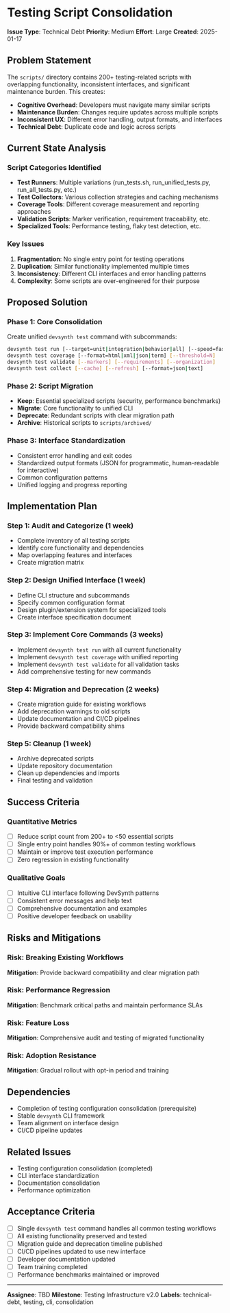 # Testing Script Consolidation

**Issue Type**: Technical Debt
**Priority**: Medium
**Effort**: Large
**Created**: 2025-01-17

## Problem Statement

The `scripts/` directory contains 200+ testing-related scripts with overlapping functionality, inconsistent interfaces, and significant maintenance burden. This creates:

- **Cognitive Overhead**: Developers must navigate many similar scripts
- **Maintenance Burden**: Changes require updates across multiple scripts
- **Inconsistent UX**: Different error handling, output formats, and interfaces
- **Technical Debt**: Duplicate code and logic across scripts

## Current State Analysis

### Script Categories Identified
- **Test Runners**: Multiple variations (run_tests.sh, run_unified_tests.py, run_all_tests.py, etc.)
- **Test Collectors**: Various collection strategies and caching mechanisms
- **Coverage Tools**: Different coverage measurement and reporting approaches
- **Validation Scripts**: Marker verification, requirement traceability, etc.
- **Specialized Tools**: Performance testing, flaky test detection, etc.

### Key Issues
1. **Fragmentation**: No single entry point for testing operations
2. **Duplication**: Similar functionality implemented multiple times
3. **Inconsistency**: Different CLI interfaces and error handling patterns
4. **Complexity**: Some scripts are over-engineered for their purpose

## Proposed Solution

### Phase 1: Core Consolidation
Create unified `devsynth test` command with subcommands:

```bash
devsynth test run [--target=unit|integration|behavior|all] [--speed=fast|medium|slow|all]
devsynth test coverage [--format=html|xml|json|term] [--threshold=N]
devsynth test validate [--markers] [--requirements] [--organization]
devsynth test collect [--cache] [--refresh] [--format=json|text]
```

### Phase 2: Script Migration
- **Keep**: Essential specialized scripts (security, performance benchmarks)
- **Migrate**: Core functionality to unified CLI
- **Deprecate**: Redundant scripts with clear migration path
- **Archive**: Historical scripts to `scripts/archived/`

### Phase 3: Interface Standardization
- Consistent error handling and exit codes
- Standardized output formats (JSON for programmatic, human-readable for interactive)
- Common configuration patterns
- Unified logging and progress reporting

## Implementation Plan

### Step 1: Audit and Categorize (1 week)
- Complete inventory of all testing scripts
- Identify core functionality and dependencies
- Map overlapping features and interfaces
- Create migration matrix

### Step 2: Design Unified Interface (1 week)
- Define CLI structure and subcommands
- Specify common configuration format
- Design plugin/extension system for specialized tools
- Create interface specification document

### Step 3: Implement Core Commands (3 weeks)
- Implement `devsynth test run` with all current functionality
- Implement `devsynth test coverage` with unified reporting
- Implement `devsynth test validate` for all validation tasks
- Add comprehensive testing for new commands

### Step 4: Migration and Deprecation (2 weeks)
- Create migration guide for existing workflows
- Add deprecation warnings to old scripts
- Update documentation and CI/CD pipelines
- Provide backward compatibility shims

### Step 5: Cleanup (1 week)
- Archive deprecated scripts
- Update repository documentation
- Clean up dependencies and imports
- Final testing and validation

## Success Criteria

### Quantitative Metrics
- [ ] Reduce script count from 200+ to <50 essential scripts
- [ ] Single entry point handles 90%+ of common testing workflows
- [ ] Maintain or improve test execution performance
- [ ] Zero regression in existing functionality

### Qualitative Goals
- [ ] Intuitive CLI interface following DevSynth patterns
- [ ] Consistent error messages and help text
- [ ] Comprehensive documentation and examples
- [ ] Positive developer feedback on usability

## Risks and Mitigations

### Risk: Breaking Existing Workflows
**Mitigation**: Provide backward compatibility and clear migration path

### Risk: Performance Regression
**Mitigation**: Benchmark critical paths and maintain performance SLAs

### Risk: Feature Loss
**Mitigation**: Comprehensive audit and testing of migrated functionality

### Risk: Adoption Resistance
**Mitigation**: Gradual rollout with opt-in period and training

## Dependencies

- Completion of testing configuration consolidation (prerequisite)
- Stable `devsynth` CLI framework
- Team alignment on interface design
- CI/CD pipeline updates

## Related Issues

- Testing configuration consolidation (completed)
- CLI interface standardization
- Documentation consolidation
- Performance optimization

## Acceptance Criteria

- [ ] Single `devsynth test` command handles all common testing workflows
- [ ] All existing functionality preserved and tested
- [ ] Migration guide and deprecation timeline published
- [ ] CI/CD pipelines updated to use new interface
- [ ] Developer documentation updated
- [ ] Team training completed
- [ ] Performance benchmarks maintained or improved

---

**Assignee**: TBD
**Milestone**: Testing Infrastructure v2.0
**Labels**: technical-debt, testing, cli, consolidation
